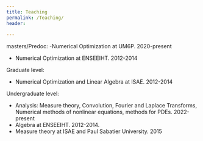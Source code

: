 ```yaml
---
title: Teaching
permalink: /Teaching/
header:
 
---
```



masters/Predoc:
-Numerical Optimization at UM6P. 2020-present

- Numerical Optimization at ENSEEIHT. 2012-2014

Graduate level:

- Numerical Optimization and Linear Algebra at ISAE. 2012-2014

Undergraduate level:
- Analysis: Measure theory, Convolution, Fourier and Laplace Transforms, Numerical methods of nonlinear equations, methods  for PDEs. 2022-present
- Algebra at ENSEEIHT. 2012-2014.
- Measure theory at ISAE and Paul Sabatier University. 2015


